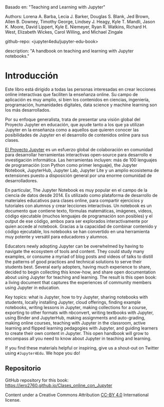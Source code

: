 Basado en: "Teaching and Learning with Jupyter"

Authors:
    Lorena A. Barba,
    Lecia J. Barker,
    Douglas S. Blank,
    Jed Brown,
    Allen B. Downey,
    Timothy George,
    Lindsey J. Heagy,
    Kyle T. Mandli,
    Jason K. Moore,
    David Lippert,
    Kyle E. Niemeyer,
    Ryan R. Watkins,
    Richard H. West,
    Elizabeth Wickes,
    Carol Willing, and
    Michael Zingale

github-repo: <jupyter4edu/jupyter-edu-book>

description: "A handbook on teaching and learning with Jupyter notebooks."

# Introducción

Este libro está dirigido a todas las personas interesadas en crear lecciones online interactivas que faciliten la enseñanza online. Su campo de aplicación es muy amplio, si bien los contenidos en ciencias, ingeniería, programación, humanidades digitales, data science y machine learning son los más desarrollados. 

Por su enfoque generalista, trata de presentar una visión global del Proyecto Jupyter en educación, que ayude tanto a los que ya utilizan Jupyter en la enseñanza como a aquellos que quieren conocer las posibilidades de Jupyter en el desarrollo de contenidos online para sus clases.

[El Proyecto Jupyter](http://jupyter.org/) es un esfuerzo global de colaboración en comunidad para desarrollar herramientas interactivas open-source para desarrollo e investigación informática. Las herramientas incluyen: más de 100 lenguajes de programación (con Python como primer lenguaje), the Jupyter Notebook, JupyterHub, Jupyter Lab, Jupyter Lite y un amplio ecosistema de extensiones puesto a disposición general por una enorme comunidad de desarrolladores. 

En particular, The Jupyter Notebook es muy popular en el campo de la ciencia de datos desde 2014. Es utilizado como plataforma de desarrollo de materiales educativos para clases online, para compartir ejercicios y tutoriales con alumnos y crear lecciones interactivas. Un notebook es un documento que contiene texto, fórmulas matemáticas, imágenes, videos, código ejecutable (muchos lenguajes de programación son posibles) y el output de ese código, ambos para ser explorados interactivamente por quien accede al notebook. Gracias a la capacidad de combinar contenido y código ejecutable, los notebooks se han convertido en una herramienta muy potente y versátil para educadores y alumnos.

Educators newly adopting Jupyter can be overwhelmed by having to navigate the
ecosystem of tools and content. They could study many examples, or consume a
myriad of blog posts and videos of talks to distill the patterns of good practices
and technical solutions to serve their students best. Several early adopters,
having much experience to share, decided to begin collecting this know-how, and
share open documentation about using Jupyter for teaching and learning. The
result is this open book: a living document that captures the experiences of 
community members using Jupyter in education.

Key topics: what is Jupyter, how to try Jupyter,
sharing notebooks with students, locally installing Jupyter, cloud offerings,
finding example notebooks, writing lessons in Jupyter, making collections for a
course, exporting to other formats with nbconvert, writing textbooks with
Jupyter, using Binder and JupyterHub, making assignments and auto-grading,
making online courses, teaching with Jupyter in the classroom, active learning
and flipped learning pedagogies with Jupyter, and guiding learners to create
their own content in Jupyter. This open handbook will grow to encompass all you
need to know about Jupyter in teaching and learning.

If you find these materials helpful or inspiring, give us a shout-out on Twitter
using `#Jupyter4Edu`. We hope you do!


## Repositorio

GitHub repository for this book: <https://jero2760.github.io/Clases_online_con_Jupyter>

Content under a Creative Commons Attribution [CC-BY 4.0](https://creativecommons.org/licenses/by/4.0/legalcode) International license.